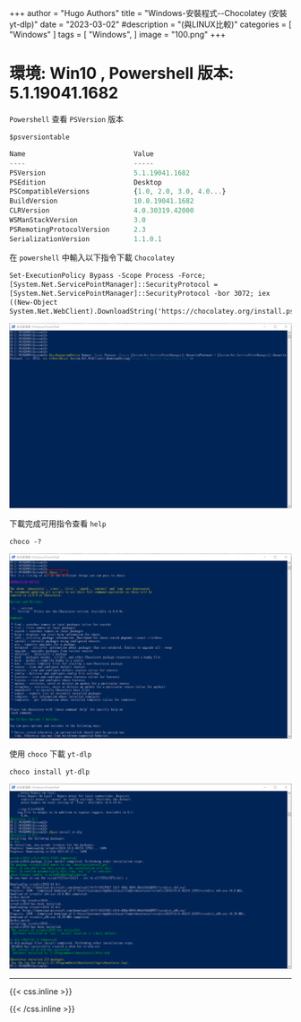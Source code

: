 +++
author = "Hugo Authors"
title = "Windows-安裝程式--Chocolatey (安裝 yt-dlp)"
date = "2023-03-02"
#description = "(與LINUX比較)"
categories = [
    "Windows"
]
tags = [
    "Windows",
]
image = "100.png"
+++

# 環境: Win10 , Powershell 版本: 5.1.19041.1682

`Powershell` 查看 `PSVersion` 版本

    $psversiontable
    
```javascript
Name                           Value
----                           -----
PSVersion                      5.1.19041.1682
PSEdition                      Desktop
PSCompatibleVersions           {1.0, 2.0, 3.0, 4.0...}
BuildVersion                   10.0.19041.1682
CLRVersion                     4.0.30319.42000
WSManStackVersion              3.0
PSRemotingProtocolVersion      2.3
SerializationVersion           1.1.0.1
```

在 `powershell` 中輸入以下指令下載 `Chocolatey`

    Set-ExecutionPolicy Bypass -Scope Process -Force; [System.Net.ServicePointManager]::SecurityProtocol = [System.Net.ServicePointManager]::SecurityProtocol -bor 3072; iex ((New-Object System.Net.WebClient).DownloadString('https://chocolatey.org/install.ps1'))
    
![](301.png)

下載完成可用指令查看 `help`

    choco -?

![](302.png)

使用 `choco` 下載 `yt-dlp`

    choco install yt-dlp
    
![](303.png)



***

{{< css.inline >}}
<style>
.emojify {
	font-family: Apple Color Emoji, Segoe UI Emoji, NotoColorEmoji, Segoe UI Symbol, Android Emoji, EmojiSymbols;
	font-size: 2rem;
	vertical-align: left;
}
@media screen and (max-width:650px) {
  .nowrap {
    display: block;
    margin: 25px 0;
  }
}
</style>
{{< /css.inline >}}
